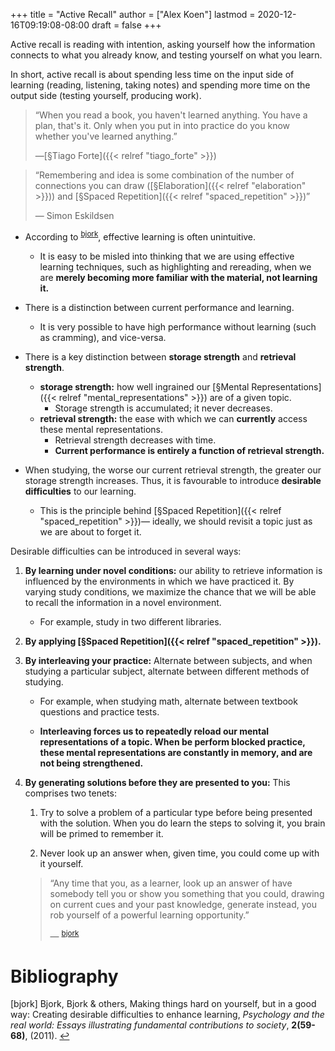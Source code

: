+++
title = "Active Recall"
author = ["Alex Koen"]
lastmod = 2020-12-16T09:19:08-08:00
draft = false
+++

Active recall is reading with intention, asking yourself how the information connects to what you already know, and testing yourself on what you learn.

<span class="underline">In short, active recall is about spending less time on the input side of learning (reading, listening, taking notes) and spending more time on the output side (testing yourself, producing work).</span>

> “When you read a book, you haven't learned anything. You have a plan, that's it. Only when you put in into practice do you know whether you've learned anything.”
>
> —[§Tiago Forte]({{< relref "tiago_forte" >}})

<!--quoteend-->

> “Remembering and idea is some combination of the number of connections you can draw ([§Elaboration]({{< relref "elaboration" >}})) and [§Spaced Repetition]({{< relref "spaced_repetition" >}})”
>
> — Simon Eskildsen

-   According to <sup id="a583e7c175d537c0442da246e5184fe1"><a href="#bjork" title="Bjork, Bjork \&amp; others, Making things hard on yourself, but in a good way: Creating desirable difficulties to enhance learning, {Psychology and the real world: Essays illustrating fundamental contributions to society}, v(59-68), (2011).">bjork</a></sup>, effective learning is often unintuitive.
    -   It is easy to be misled into thinking that we are using effective learning techniques, such as highlighting and rereading, when we are **merely becoming more familiar with the material, not learning it.**
-   There is a distinction between current performance and learning.
    -   It is very possible to have high performance without learning (such as cramming), and vice-versa.
-   There is a key distinction between **storage strength** and **retrieval strength**.
    -   **storage strength:** how well ingrained our [§Mental Representations]({{< relref "mental_representations" >}}) are of a given topic.
        -   Storage strength is accumulated; it never decreases.
    -   **retrieval strength:** the ease with which we can **currently** access these mental representations.
        -   Retrieval strength decreases with time.
        -   **Current performance is entirely a function of retrieval strength.**

-   When studying, the worse our current retrieval strength, the greater our storage strength increases. Thus, it is favourable to introduce **desirable difficulties** to our learning.
    -   This is the principle behind [§Spaced Repetition]({{< relref "spaced_repetition" >}})— <span class="underline">ideally, we should revisit a topic just as we are about to forget it.</span>

Desirable difficulties can be introduced in several ways:

1.  **By learning under novel conditions:** our ability to retrieve information is influenced by the environments in which we have practiced it. By varying study conditions, we maximize the chance that we will be able to recall the information in a novel environment.
    -   For example, study in two different libraries.

2.  **By applying [§Spaced Repetition]({{< relref "spaced_repetition" >}}).**

3.  **By interleaving your practice:** Alternate between subjects, and when studying a particular subject, alternate between different methods of studying.
    -   For example, when studying math, alternate between textbook questions and practice tests.

    -   **Interleaving forces us to repeatedly reload our mental representations of a topic. When be perform blocked practice, these mental representations are constantly in memory, and are not being strengthened.**

4.  **By generating solutions before they are presented to you:** This comprises two tenets:

    1.  Try to solve a problem of a particular type before being presented with the solution. When you do learn the steps to solving it, you brain will be primed to remember it.

    2.  Never look up an answer when, given time, you could come up with it yourself.

    > “Any time that you, as a learner, look up an answer of have somebody tell you or show you something that you could, drawing on current cues and your past knowledge, generate instead, you rob yourself of a powerful learning opportunity.”
    >
    > — <sup id="a583e7c175d537c0442da246e5184fe1"><a href="#bjork" title="Bjork, Bjork \&amp; others, Making things hard on yourself, but in a good way: Creating desirable difficulties to enhance learning, {Psychology and the real world: Essays illustrating fundamental contributions to society}, v(59-68), (2011).">bjork</a></sup>

# Bibliography
<a id="bjork"></a>[bjork] Bjork, Bjork & others, Making things hard on yourself, but in a good way: Creating desirable difficulties to enhance learning, <i>Psychology and the real world: Essays illustrating fundamental contributions to society</i>, <b>2(59-68)</b>, (2011). [↩](#a583e7c175d537c0442da246e5184fe1)
